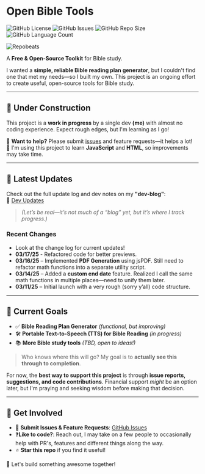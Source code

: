 # Open Bible Tools

![GitHub License](https://img.shields.io/github/license/zman0-cmd/open-bible-tools)
![GitHub Issues](https://img.shields.io/github/issues/zman0-cmd/open-bible-tools)
![GitHub Repo Size](https://img.shields.io/github/repo-size/zman0-cmd/open-bible-tools)
![GitHub Language Count](https://img.shields.io/github/languages/count/zman0-cmd/open-bible-tools)

![Repobeats](https://repobeats.axiom.co/api/embed/d4c16ab6e32b408f294a8f18f71afb4832c10f20.svg "Repobeats analytics image")  

A **Free & Open-Source Toolkit** for Bible study.  

I wanted a **simple, reliable Bible reading plan generator**, but I couldn't find one that met my needs—so I built my own. This project is an ongoing effort to create useful, open-source tools for Bible study.  

---

## 🚧 **Under Construction**  

This project is a **work in progress** by a single dev **(me)** with almost no coding experience. Expect rough edges, but I'm learning as I go!  

🔹 **Want to help?** Please submit [issues](https://github.com/zman0-cmd/open-bible-tools/issues) and feature requests—it helps a lot!  
🔹 I'm using this project to learn **JavaScript** and **HTML**, so improvements may take time.  

---

## 📢 **Latest Updates**  

Check out the full update log and dev notes on my **"dev-blog"**:  
📌 [Dev Updates](https://notes.zackmace.com/bible-tools/Reading+Plan+Generator+-+Individual/Dev-updates/OBT%26RPG+-+Dev+Updates)  

> *(Let’s be real—it’s not much of a “blog” yet, but it’s where I track progress.)*

### **Recent Changes**

- Look at the change log for current updates!
- **03/17/25** - Refactored code for better previews.
- **03/16/25** – Implemented **PDF Generation** using jsPDF. Still need to refactor math functions into a separate utility script.
- **03/14/25** – Added a **custom end date** feature. Realized I call the same math functions in multiple places—need to unify them later.
- **03/11/25** – Initial launch with a very rough (sorry y’all) code structure.

---

## 🎯 **Current Goals**

- ✅ **Bible Reading Plan Generator** *(functional, but improving)*
- 🛠️ **Portable Text-to-Speech (TTS) for Bible Reading** *(in progress)*
- 📚 **More Bible study tools** *(TBD, open to ideas!)*  

> Who knows where this will go? My goal is to **actually see this through to completion**.  

For now, the **best way to support this project** is through **issue reports, suggestions, and code contributions**. Financial support *might* be an option later, but I'm praying and seeking wisdom before making that decision.  

---

## 🔗 **Get Involved**

- 📝 **Submit Issues & Feature Requests**: [GitHub Issues](https://github.com/zman0-cmd/open-bible-tools/issues)
- ❓**Like to code?**: Reach out, I may take on a few people to occasionally help with PR's, features and different things along the way.
- ⭐ **Star this repo** if you find it useful!  

🚀 Let's build something awesome together!  
